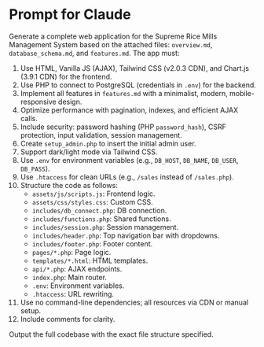 # Prompt for Claude

Generate a complete web application for the Supreme Rice Mills Management System based on the attached files: `overview.md`, `database_schema.md`, and `features.md`. The app must:

1. Use HTML, Vanilla JS (AJAX), Tailwind CSS (v2.0.3 CDN), and Chart.js (3.9.1 CDN) for the frontend.
2. Use PHP to connect to PostgreSQL (credentials in `.env`) for the backend.
3. Implement all features in `features.md` with a minimalist, modern, mobile-responsive design.
4. Optimize performance with pagination, indexes, and efficient AJAX calls.
5. Include security: password hashing (PHP `password_hash`), CSRF protection, input validation, session management.
6. Create `setup_admin.php` to insert the initial admin user.
7. Support dark/light mode via Tailwind CSS.
8. Use `.env` for environment variables (e.g., `DB_HOST`, `DB_NAME`, `DB_USER`, `DB_PASS`).
9. Use `.htaccess` for clean URLs (e.g., `/sales` instead of `/sales.php`).
10. Structure the code as follows:
    - `assets/js/scripts.js`: Frontend logic.
    - `assets/css/styles.css`: Custom CSS.
    - `includes/db_connect.php`: DB connection.
    - `includes/functions.php`: Shared functions.
    - `includes/session.php`: Session management.
    - `includes/header.php`: Top navigation bar with dropdowns.
    - `includes/footer.php`: Footer content.
    - `pages/*.php`: Page logic.
    - `templates/*.html`: HTML templates.
    - `api/*.php`: AJAX endpoints.
    - `index.php`: Main router.
    - `.env`: Environment variables.
    - `.htaccess`: URL rewriting.
11. Use no command-line dependencies; all resources via CDN or manual setup.
12. Include comments for clarity.

Output the full codebase with the exact file structure specified.
